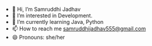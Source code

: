 - 👋 Hi, I’m Samruddhi Jadhav
- 👀 I’m interested in Development.
- 🌱 I’m currently learning Java, Python
- 📫 How to reach me samruddhijadhav555@gmail.com
- 😄 Pronouns: she/her

<!---
Samruddhij555/Samruddhij555 is a ✨ special ✨ repository because its `README.md` (this file) appears on your GitHub profile.
You can click the Preview link to take a look at your changes.
--->

